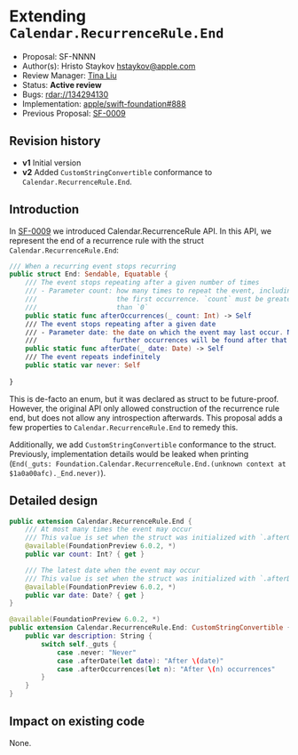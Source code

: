 # Extending `Calendar.RecurrenceRule.End`


* Proposal: SF-NNNN
* Author(s): Hristo Staykov <hstaykov@apple.com>
* Review Manager: [Tina Liu](https://github.com/itingliu)
* Status: **Active review**
* Bugs: <rdar://134294130>
* Implementation: [apple/swift-foundation#888](https://github.com/apple/swift-foundation/pull/888)
* Previous Proposal: [SF-0009](0009-calendar-recurrence-rule.md)

## Revision history

* **v1** Initial version
* **v2** Added `CustomStringConvertible` conformance to `Calendar.RecurrenceRule.End`.

## Introduction

In [SF-0009](0009-calendar-recurrence-rule.md) we introduced Calendar.RecurrenceRule API. In this API, we represent the end of a recurrence rule with the struct `Calendar.RecurrenceRule.End`:

```swift
/// When a recurring event stops recurring
public struct End: Sendable, Equatable {
    /// The event stops repeating after a given number of times
    /// - Parameter count: how many times to repeat the event, including
    ///                    the first occurrence. `count` must be greater
    ///                    than `0`
    public static func afterOccurrences(_ count: Int) -> Self
    /// The event stops repeating after a given date
    /// - Parameter date: the date on which the event may last occur. No
    ///                   further occurrences will be found after that
    public static func afterDate(_ date: Date) -> Self
    /// The event repeats indefinitely
    public static var never: Self
    
}
```

This is de-facto an enum, but it was declared as struct to be future-proof. However, the original API only allowed construction of the recurrence rule end, but does not allow any introspection afterwards. This proposal adds a few properties to `Calendar.RecurrenceRule.End` to remedy this.

Additionally, we add `CustomStringConvertible` conformance to the struct. Previously, implementation details would be leaked when printing (`End(_guts: Foundation.Calendar.RecurrenceRule.End.(unknown context at $1a0a00afc)._End.never)`).

## Detailed design

```swift
public extension Calendar.RecurrenceRule.End {
    /// At most many times the event may occur
    /// This value is set when the struct was initialized with `.afterOccurrences()`
    @available(FoundationPreview 6.0.2, *)
    public var count: Int? { get }

    /// The latest date when the event may occur
    /// This value is set when the struct was initialized with `.afterDate()`
    @available(FoundationPreview 6.0.2, *)
    public var date: Date? { get }
}

@available(FoundationPreview 6.0.2, *)
public extension Calendar.RecurrenceRule.End: CustomStringConvertible {
    public var description: String {
        switch self._guts {
            case .never: "Never"
            case .afterDate(let date): "After \(date)"
            case .afterOccurrences(let n): "After \(n) occurrences"
        }
    }
}
```

## Impact on existing code

None.
